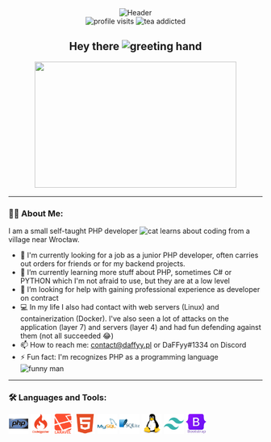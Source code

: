 <div id="header" align="center">
  <img src="https://media3.giphy.com/media/AFdcYElkoNAUE/giphy.gif" alt="Header" width="400"/>
  <div id="badges">
    <img src="https://komarev.com/ghpvc/?username=daffyyyy&style=flat-square&color=blue" alt="profile visits"/>
    <img src="https://img.shields.io/static/v1?label=TEA&message=addicted&color=orange&logo=Gitea&logoColor=white" alt="tea addicted"/>
  </div>
  <h2>Hey there <img src="https://media.giphy.com/media/hvRJCLFzcasrR4ia7z/giphy.gif" alt="greeting hand" width="32px"/></h2>
</div>

<div id="about-me" align="center">
  <img src="https://media3.giphy.com/media/umYMU8G2ixG5mJBDo5/giphy.gif" width="400" height="250"/>
</div>

---

### :man_technologist: About Me:
I am a small self-taught PHP developer <img src="https://media2.giphy.com/media/uzglgIsyY1Cgg/giphy.gif" width="32px" alt="cat learns about coding"/> from a village near Wrocław. 
- :telescope: I'm currently looking for a job as a junior PHP developer, often carries out orders for friends or for my backend projects.
- 🌱 I’m currently learning more stuff about PHP, sometimes C# or PYTHON  which I'm not afraid to use, but they are at a low level
- 🤔 I’m looking for help with gaining professional experience as developer on contract
- 💻 In my life I also had contact with web servers (Linux) and containerization (Docker). I've also seen a lot of attacks on the application (layer 7) and servers (layer 4) and had fun defending against them (not all succeeded 😂) 
- 📫 How to reach me: contact@daffyy.pl or DaFFyy#1334 on Discord
- ⚡ Fun fact: I'm recognizes PHP as a programming language <img src="https://media2.giphy.com/media/eruVMzXlb70oo/giphy.gif" width="32px" alt="funny man"/>

---

### :hammer_and_wrench: Languages and Tools:
<div id="languages-and-tools">
  <img src="https://github.com/devicons/devicon/blob/master/icons/php/php-original.svg" width="40px" alt="PHP"/>
  <img src="https://github.com/devicons/devicon/blob/master/icons/codeigniter/codeigniter-plain-wordmark.svg" width="40px" alt="Codeigniter"/>
  <img src="https://github.com/devicons/devicon/blob/master/icons/laravel/laravel-plain-wordmark.svg" width="40px" alt="Laravel"/>
  <img src="https://github.com/devicons/devicon/blob/master/icons/html5/html5-plain.svg" width="40px" alt="HTML5"/>
  <img src="https://github.com/devicons/devicon/blob/master/icons/mysql/mysql-original-wordmark.svg" width="40px" alt="MySQL / MariaDB"/>
  <img src="https://github.com/devicons/devicon/blob/master/icons/sqlite/sqlite-original-wordmark.svg" width="40px" alt="SQLite"/>
  <img src="https://github.com/devicons/devicon/blob/master/icons/linux/linux-original.svg" width="40px" alt="Linux"/>
  <img src="https://github.com/devicons/devicon/blob/master/icons/tailwindcss/tailwindcss-plain.svg" width="40px" alt="TailwindCSS"/>
  <img src="https://github.com/devicons/devicon/blob/master/icons/bootstrap/bootstrap-original-wordmark.svg" width="40px" alt="Bootstrap"/>
  
  
</div>
